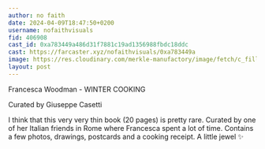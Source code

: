 ```yaml
---
author: no faith
date: 2024-04-09T18:47:50+0200
username: nofaithvisuals
fid: 406908
cast_id: 0xa783449a486d31f7881c19ad1356988fbdc18ddc
cast: https://farcaster.xyz/nofaithvisuals/0xa783449a
image: https://res.cloudinary.com/merkle-manufactory/image/fetch/c_fill,f_jpg/https%3A%2F%2Fi.imgur.com%2Fjogju68.jpeg
layout: post
---
```


Francesca Woodman - WINTER COOKING

Curated by Giuseppe Casetti

I think that this very very thin book (20 pages) is pretty rare.
Curated by one of her Italian friends in Rome where Francesca spent a lot of time.
Contains a few photos, drawings, postcards and a cooking receipt. A little jewel ✨

<img src='https://res.cloudinary.com/merkle-manufactory/image/fetch/c_fill,f_jpg/https%3A%2F%2Fi.imgur.com%2Fjogju68.jpeg' alt='' referrerpolicy='no-referrer'/>
